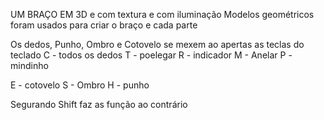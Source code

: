 UM BRAÇO EM 3D e com textura e com iluminação
Modelos geométricos foram usados para criar o braço e cada parte

Os dedos, Punho, Ombro e Cotovelo se mexem ao apertas as teclas do teclado
C - todos os dedos
T - poelegar
R - indicador
M - Anelar
P - mindinho

E - cotovelo
S - Ombro
H - punho

Segurando Shift faz as função ao contrário
